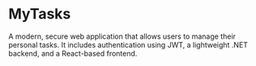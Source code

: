 # MyTasks
A modern, secure web application that allows users to manage their personal tasks. It includes authentication using JWT, a lightweight .NET backend, and a React-based frontend.
